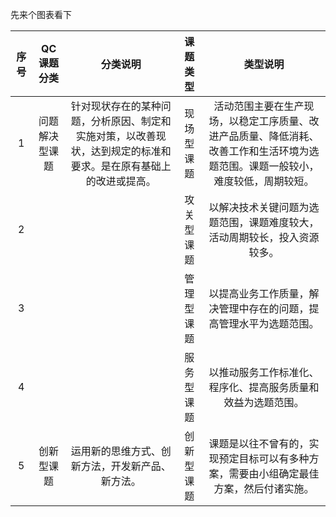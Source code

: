 先来个图表看下

| 序号 | QC课题分类 | 分类说明 | 课题类型 | 类型说明 |
|:----:|:--------------:|:----------------------------------------------------------------------------------------------------------------:|:----------:|:--------------------------------------------------------------------------------------------------------------------------------:|
| 1 | 问题解决型课题 | 针对现状存在的某种问题，分析原因、制定和实施对策，以改善现状，达到规定的标准和要求。是在原有基础上的改进或提高。 | 现场型课题 | 活动范围主要在生产现场，以稳定工序质量、改进产品质量、降低消耗、改善工作和生活环境为选题范围。课题一般较小，难度较低，周期较短。 |
| 2 |  |  | 攻关型课题 | 以解决技术关键问题为选题范围，课题难度较大，活动周期较长，投入资源较多。 |
| 3 |  |  | 管理型课题 | 以提高业务工作质量，解决管理中存在的问题，提高管理水平为选题范围。 |
| 4 |  |  | 服务型课题 | 以推动服务工作标准化、程序化、提高服务质量和效益为选题范围。 |
| 5 | 创新型课题 | 运用新的思维方式、创新方法，开发新产品、新方法。 | 创新型课题 | 课题是以往不曾有的，实现预定目标可以有多种方案，需要由小组确定最佳方案，然后付诸实施。 |


